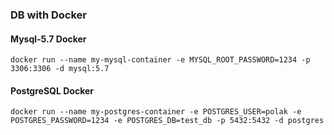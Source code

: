 ### DB with Docker

#### Mysql-5.7 Docker 
`docker run --name my-mysql-container -e MYSQL_ROOT_PASSWORD=1234 -p 3306:3306 -d mysql:5.7`

#### PostgreSQL Docker
`docker run --name my-postgres-container -e POSTGRES_USER=polak -e POSTGRES_PASSWORD=1234 -e POSTGRES_DB=test_db -p 5432:5432 -d postgres`

